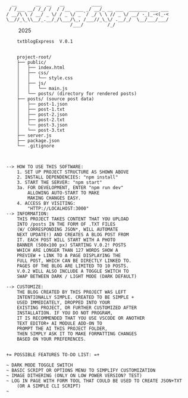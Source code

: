 <code>
  __       __  __   __          ____                         
 / /___ __/ /_/ /  / /__  ___ _/ __/_ __ ___  _______ ___ ___
/ __/\ \ / __/ _ \/ / _ \/ _ `/ _/ \ \ // _ \/ __/ -_|_-<(_-<
\__//_\_\\__/_.__/_/\___/\_, /___//_\_\/ .__/_/  \__/___/___/
                        /___/         /_/                    
	</code>					2025



		txtblogExpress	V.0.1


		project-root/
		├── public/
		│   ├── index.html
		│   ├── css/
		│   │   └── style.css
		│   ├── js/
		│   │   └── main.js
		│   └── posts/ (directory for rendered posts)
		├── posts/ (source post data)
		│   ├── post-1.json
		│   ├── post-1.txt
		│   ├── post-2.json
		│   ├── post-2.txt
		│   └── post-3.json
		│   └── post-3.txt
		├── server.js
		├── package.json
		└── .gitignore



	--> HOW TO USE THIS SOFTWARE:
		1. SET UP PROJECT STRUCTURE AS SHOWN ABOVE
		2. INSTALL DEPENDENCIES: "npm install"
		3. START THE SERVER: "npm start"
		3a. FOR DEVELOPMENT, ENTER "npm run dev"
			ALLOWING AUTO-START TO MAKE
			MAKING CHANGES EASY.
		4. ACCESS BY VISITING:
			"HTTP://LOCALHOST:3000"
	--> INFORMATION:
		THIS PROJECT TAKES CONTENT THAT YOU UPLOAD
		INTO /posts IN THE FORM OF .TXT FILES
		(W/ CORRESPONDING JSON*, WILL AUTOMATE
		NEXT UPDATE!) AND CREATES A BLOG POST FROM 
		IT. EACH POST WILL START WITH A PHOTO
		BANNER (500x100 px) STARTING V.0.2! POSTS
		WHICH ARE LONGER THAN 127 WORDS SHOW A
		PREVIEW + LINK TO A PAGE DISPLAYING THE
		FULL POST, WHICH CAN BE DIRECTLY LINKED TO.
		PAGES OF THE BLOG ARE LIMITED TO 10 POSTS. 
		V.0.2 WILL ALSO INCLUDE A TOGGLE SWITCH TO 
		SWAP BETWEEN DARK / LIGHT MODE (DARK DEFAULT)

	--> CUSTOMIZE:
		THE BLOG CREATED BY THIS PROJECT WAS LEFT 
		INTENTIONALLY SIMPLE. CREATED TO BE SIMPLE +
		USED IMMEDIATELY, DROPPED INTO YOUR
		EXISTING PROJECT, OR FURTHER CUSTOMIZED AFTER
		INSTALLATION. IF YOU DO NOT PROGRAM,
		IT IS RECOMMENDED THAT YOU USE VSCODE OR ANOTHER
		TEXT EDITOR+ AI MODULE ADD-ON TO
		PROMPT THE AI THIS PROJECT FOLDER,     
		THEN SIMPLY ASK IT TO MAKE FORMATTING CHANGES 
		BASED ON YOUR PREFERENCES.


	+= POSSIBLE FEATURES TO-DO LIST: =+

	~ DARK MODE TOGGLE SWITCH
	~ BASIC SCRIPT OR OPTIONS MENU TO SIMPLIFY CUSTOMIZATION
	~ IMAGE DITHERING (ONLY ON LOW POWER VERSION? TEST)
	~ LOG IN PAGE WITH FORM TOOL THAT COULD BE USED TO CREATE JSON+TXT
		(OR A SIMPLE CLI SCRIPT)
	~
